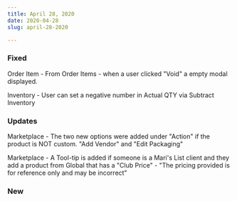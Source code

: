 ```yaml
---
title: April 28, 2020
date: 2020-04-28
slug: april-28-2020

---
```

### Fixed

Order Item - From Order Items - when a user clicked "Void" a empty modal displayed.

Inventory - User can set a negative number in Actual QTY via Subtract Inventory

### Updates

Marketplace - The two new options were added under "Action" if the product is NOT custom. "Add Vendor" and "Edit Packaging"

Marketplace - A Tool-tip is added if someone is a Mari's List client and they add a product from Global that has a "Club Price" - "The pricing provided is for reference only and may be incorrect"

### New